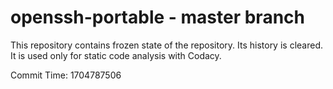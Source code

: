 # openssh-portable - master branch

This repository contains frozen state of the repository.
Its history is cleared. It is used only for static code
analysis with Codacy.

Commit Time: 1704787506